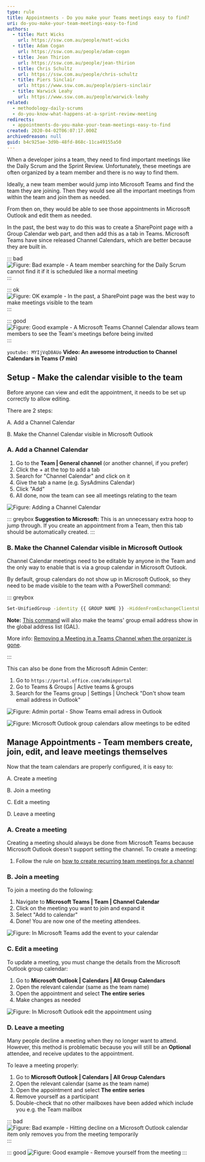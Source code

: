 ```yaml
---
type: rule
title: Appointments - Do you make your Teams meetings easy to find?
uri: do-you-make-your-team-meetings-easy-to-find
authors:
  - title: Matt Wicks
    url: https://ssw.com.au/people/matt-wicks
  - title: Adam Cogan
    url: https://ssw.com.au/people/adam-cogan
  - title: Jean Thirion
    url: https://ssw.com.au/people/jean-thirion
  - title: Chris Schultz
    url: https://ssw.com.au/people/chris-schultz
  - title: Piers Sinclair
    url: https://www.ssw.com.au/people/piers-sinclair
  - title: Warwick Leahy
    url: https://www.ssw.com.au/people/warwick-leahy
related:
  - methodology-daily-scrums
  - do-you-know-what-happens-at-a-sprint-review-meeting
redirects:
  - appointments-do-you-make-your-team-meetings-easy-to-find
created: 2020-04-02T06:07:17.000Z
archivedreason: null
guid: b4c925ae-3d9b-48fd-868c-11ca49155a50
---
```

When a developer joins a team, they need to find important meetings like the Daily Scrum and the Sprint Review. Unfortunately, these meetings are often organized by a team member and there is no way to find them.

Ideally, a new team member would jump into Microsoft Teams and find the team they are joining. Then they would see all the important meetings from within the team and join them as needed.

From then on, they would be able to see those appointments in Microsoft Outlook and edit them as needed.

<!--endintro-->

In the past, the best way to do this was to create a SharePoint page with a Group Calendar web part, and then add this as a tab in Teams. Microsoft Teams have since released Channel Calendars, which are better because they are built in.

::: bad
![Figure: Bad example - A team member searching for the Daily Scrum cannot find it if it is scheduled like a normal meeting](/rules/do-you-make-your-team-meetings-easy-to-find/teams-meetings-bad-example.png)
:::

::: ok
![Figure: OK example - In the past, a SharePoint page was the best way to make meetings visible to the team](/rules/do-you-make-your-team-meetings-easy-to-find/team-meetings-ok-example.jpg)
:::

::: good
![Figure: Good example - A Microsoft Teams Channel Calendar allows team members to see the Team's meetings before being invited](/rules/do-you-make-your-team-meetings-easy-to-find/teams-calendar-good.png)
:::

`youtube: MYIjVqD8AUo`
**Video: An awesome introduction to Channel Calendars in Teams (7 min)**

## Setup - Make the calendar visible to the team

Before anyone can view and edit the appointment, it needs to be set up correctly to allow editing.

There are 2 steps:

A. Add a Channel Calendar

B. Make the Channel Calendar visible in Microsoft Outlook

### A. Add a Channel Calendar

1. Go to the **Team | General channel** (or another channel, if you prefer)
2. Click the + at the top to add a tab
3. Search for "Channel Calendar" and click on it
4. Give the tab a name (e.g. SysAdmins Calendar)
5. Click "Add"
6. All done, now the team can see all meetings relating to the team

![Figure: Adding a Channel Calendar](/rules/do-you-make-your-team-meetings-easy-to-find/adding-channel-calendar.png)

::: greybox
**Suggestion to Microsoft:** This is an unnecessary extra hoop to jump through. If you create an appointment from a Team, then this tab should be automatically created.
:::

### B. Make the Channel Calendar visible in Microsoft Outlook

Channel Calendar meetings need to be editable by anyone in the Team and the only way to enable that is via a group calendar in Microsoft Outlook.

By default, group calendars do not show up in Microsoft Outlook, so they need to be made visible to the team with a PowerShell command:

::: greybox

```bash
Set-UnifiedGroup -identity {{ GROUP NAME }} -HiddenFromExchangeClientsEnabled:$False
```

**Note:** [This command](https://learn.microsoft.com/en-us/powershell/module/exchange/set-unifiedgroup?view=exchange-ps#-hiddenfromexchangeclientsenabled) will also make the teams' group email address show in the global address list (GAL).

More info: [Removing a Meeting in a Teams Channel when the organizer is gone](https://techcommunity.microsoft.com/t5/microsoft-teams/removing-a-meeting-in-a-teams-channel-when-the-organizer-is-gone/m-p/2106354).

:::

This can also be done from the Microsoft Admin Center:

1. Go to `https://portal.office.com/adminportal`
2. Go to Teams & Groups | Active teams & groups 
3. Search for the Teams group | Settings | Uncheck "Don't show team email address in Outlook"

![Figure: Admin portal - Show Teams email adress in Outlook ](/rules/do-you-make-your-team-meetings-easy-to-find/2023-10-06_14-57-03.jpg)

![Figure: Microsoft Outlook group calendars allow meetings to be edited](/rules/do-you-make-your-team-meetings-easy-to-find/team-calendar.png)

## Manage Appointments - Team members create, join, edit, and leave meetings themselves

Now that the team calendars are properly configured, it is easy to:

A. Create a meeting

B. Join a meeting

C. Edit a meeting

D. Leave a meeting 

### A. Create a meeting

Creating a meeting should always be done from Microsoft Teams because Microsoft Outlook doesn't support setting the channel. To create a meeting:

1. Follow the rule on [how to create recurring team meetings for a channel](/create-recurring-teams-meetings-for-a-channel)

### B. Join a meeting

To join a meeting do the following:

1. Navigate to **Microsoft Teams | Team | Channel Calendar**
2. Click on the meeting you want to join and expand it
3. Select "Add to calendar" 
4. Done! You are now one of the meeting attendees.

![Figure: In Microsoft Teams add the event to your calendar](/rules/do-you-make-your-team-meetings-easy-to-find/teams-add-to-calendar.png)

### C. Edit a meeting

To update a meeting, you must change the details from the Microsoft Outlook group calendar:

1. Go to **Microsoft Outlook | Calendars | All Group Calendars**
2. Open the relevant calendar (same as the team name)
3. Open the appointment and select **The entire series**
4. Make changes as needed

![Figure: In Microsoft Outlook edit the appointment using](/rules/do-you-make-your-team-meetings-easy-to-find/EditSugarLearningDailyScrum.png)

### D. Leave a meeting

Many people decline a meeting when they no longer want to attend. However, this method is problematic because you will still be an **Optional** attendee, and receive updates to the appointment.

To leave a meeting properly:

1. Go to **Microsoft Outlook | Calendars | All Group Calendars**
2. Open the relevant calendar (same as the team name)
3. Open the appointment and select **The entire series**
4. Remove yourself as a participant
5. Double-check that no other mailboxes have been added which include you e.g. the Team mailbox

::: bad
![Figure: Bad example - Hitting decline on a Microsoft Outlook calendar item only removes you from the meeting temporarily](/rules/do-you-make-your-team-meetings-easy-to-find/declining-appointment.png)
::: 

::: good
![Figure: Good example - Remove yourself from the meeting](/rules/do-you-make-your-team-meetings-easy-to-find/edit-appointment.png)
:::
